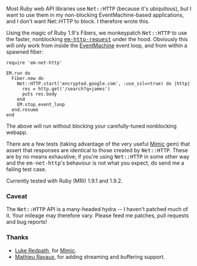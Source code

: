 Most Ruby web API libraries use <tt>Net::HTTP</tt> (because it's ubiquitous),
but I want to use them in my non-blocking EventMachine-based applications, and
I don't want Net::HTTP to block. I therefore wrote this.

Using the magic of Ruby 1.9's Fibers, we monkeypatch <tt>Net::HTTP</tt> to use
the faster, nonblocking <tt>[em-http-request][1]</tt> under the hood. Obviously this
will only work from inside the [EventMachine][2] event loop, and from within a spawned
fiber:

    require 'em-net-http'

    EM.run do
      Fiber.new do
        Net::HTTP.start('encrypted.google.com', :use_ssl=>true) do |http|
          res = http.get('/search?q=james')
          puts res.body
        end
        EM.stop_event_loop
      end.resume
    end
    
The above will run without blocking your carefully-tuned nonblocking webapp.

There are a few tests (taking advantage of the very useful [Mimic][6] gem)
that assert that responses are identical to those created by <tt>Net::HTTP</tt>.
These are by no means exhaustive; if you're using <tt>Net::HTTP</tt> in some other way
and the <tt>em-net-http</tt>'s behaviour is not what you expect, do send me a failing test
case.

Currently tested with Ruby (MRI) 1.9.1 and 1.9.2.

### Caveat

The <tt>Net::HTTP</tt> API is a many-headed hydra -- I haven't patched much of it.
Your mileage may therefore vary. Please feed me patches, pull requests and bug reports!

### Thanks

 * [Luke Redpath][7], for [Mimic][6].
 * [Mathieu Ravaux][8], for adding streaming and buffering support.

[1]: http://github.com/igrigorik/em-http-request
[2]: http://rubyeventmachine.com/
[3]: http://rightaws.rubyforge.org/
[4]: http://github.com/mwunsch/weary
[5]: http://github.com/mwunsch/tumblr
[6]: http://github.com/lukeredpath/mimic
[7]: http://lukeredpath.co.uk/
[8]: http://mathieuravaux.com/